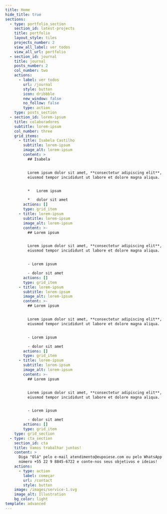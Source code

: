 ```yaml
---
title: Home
hide_title: true
sections:
  - type: portfolio_section
    section_id: latest-projects
    title: portfolio
    layout_style: tiles
    projects_number: 2
    view_all_label: ver todos
    view_all_url: portfolio
  - section_id: journal
    title: journal
    posts_number: 2
    col_number: two
    actions:
      - label: ver todos
        url: /journal
        style: button
        icon: dribbble
        new_window: false
        no_follow: false
        type: action
    type: posts_section
  - section_id: lorem-ipsum
    title: colaboradores
    subtitle: lorem-ipsum
    col_number: three
    grid_items:
      - title: Isabela Castilho
        subtitle: lorem-ipsum
        image_alt: lorem-ipsum
        content: >
          ## Isabela


          Lorem ipsum dolor sit amet, **consectetur adipiscing elit**, sed do
          eiusmod tempor incididunt ut labore et dolore magna aliqua.


          *   Lorem ipsum

          *   dolor sit amet
        actions: []
        type: grid_item
      - title: lorem-ipsum
        subtitle: lorem-ipsum
        image_alt: lorem-ipsum
        content: >-
          ## Lorem ipsum


          Lorem ipsum dolor sit amet, **consectetur adipiscing elit**, sed do
          eiusmod tempor incididunt ut labore et dolore magna aliqua.


          - Lorem ipsum

          - dolor sit amet
        actions: []
        type: grid_item
      - title: lorem-ipsum
        subtitle: lorem-ipsum
        image_alt: lorem-ipsum
        content: >-
          ## Lorem ipsum


          Lorem ipsum dolor sit amet, **consectetur adipiscing elit**, sed do
          eiusmod tempor incididunt ut labore et dolore magna aliqua.


          - Lorem ipsum

          - dolor sit amet
        actions: []
        type: grid_item
      - title: lorem-ipsum
        subtitle: lorem-ipsum
        image_alt: lorem-ipsum
        content: >-
          ## Lorem ipsum


          Lorem ipsum dolor sit amet, **consectetur adipiscing elit**, sed do
          eiusmod tempor incididunt ut labore et dolore magna aliqua.


          - Lorem ipsum

          - dolor sit amet
        actions: []
        type: grid_item
    type: grid_section
  - type: cta_section
    section_id: cta
    title: Vamos trabalhar juntos!
    content: >
      Diga "Olá" pelo e-mail atendimento@eupoiese.com ou pelo WhatsApp pelo
      número +55 22 9 8845-6722 e conte-nos seus objetivos e ideias!
    actions:
      - type: action
        label: começar
        url: /contact
        style: button
    image: /images/service-1.svg
    image_alt: Illustration
    bg_color: light
template: advanced
---
```

